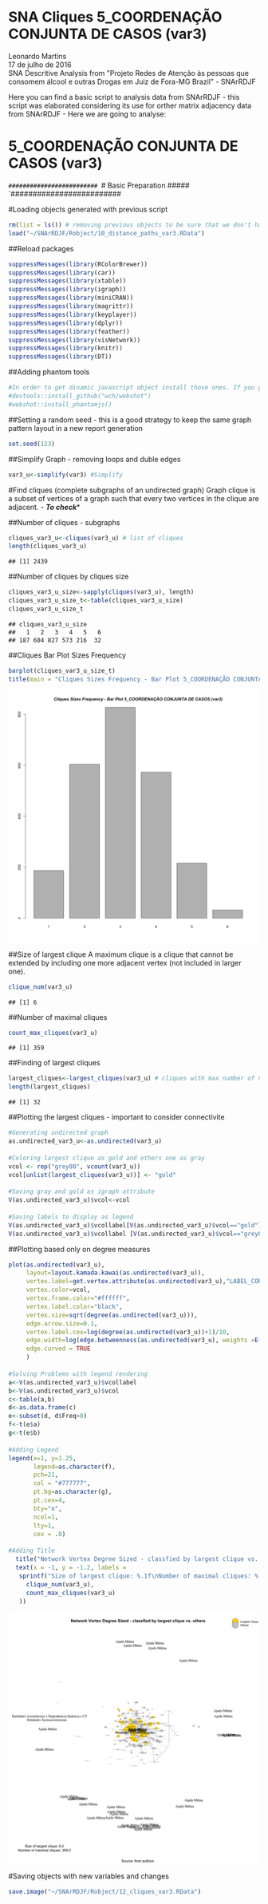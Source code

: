 # SNA Cliques 5_COORDENAÇÃO CONJUNTA DE CASOS (var3)
Leonardo Martins  
17 de julho de 2016  
SNA Descritive Analysis from "Projeto Redes de Atenção às pessoas que consomem álcool e outras Drogas em Juiz de Fora-MG   Brazil"  - SNArRDJF

Here you can find a basic script to analysis data from SNArRDJF - this script was elaborated considering its use for orther matrix adjacency data from SNArRDJF - Here we are going to analyse:

# 5_COORDENAÇÃO CONJUNTA DE CASOS (var3)

`#########################
`# Basic Preparation #####
`#########################

#Loading objects generated with previous script 

```r
rm(list = ls()) # removing previous objects to be sure that we don't have objects conflicts name
load("~/SNArRDJF/Robject/10_distance_paths_var3.RData")
```
##Reload packages

```r
suppressMessages(library(RColorBrewer))
suppressMessages(library(car))
suppressMessages(library(xtable))
suppressMessages(library(igraph))
suppressMessages(library(miniCRAN))
suppressMessages(library(magrittr))
suppressMessages(library(keyplayer))
suppressMessages(library(dplyr))
suppressMessages(library(feather))
suppressMessages(library(visNetwork))
suppressMessages(library(knitr))
suppressMessages(library(DT))
```
##Adding phantom tools

```r
#In order to get dinamic javascript object install those ones. If you get problems installing go to Stackoverflow.com and type your error to discover what to do. In some cases the libraries need to be intalled in outside R libs.
#devtools::install_github("wch/webshot")
#webshot::install_phantomjs()
```
##Setting a random seed - this is a good strategy to keep the same graph pattern layout in a new report generation

```r
set.seed(123)
```

##Simplify Graph - removing loops and duble edges 

```r
var3_u<-simplify(var3) #Simplify
```

#Find cliques (complete subgraphs of an undirected graph)
Graph clique is a subset of vertices of a graph such that every two vertices in the clique are adjacent. - ***To check****

##Number of cliques - subgraphs

```r
cliques_var3_u<-cliques(var3_u) # list of cliques 
length(cliques_var3_u)
```

```
## [1] 2439
```
##Number of cliques by cliques size

```r
cliques_var3_u_size<-sapply(cliques(var3_u), length) 
cliques_var3_u_size_t<-table(cliques_var3_u_size)
cliques_var3_u_size_t
```

```
## cliques_var3_u_size
##   1   2   3   4   5   6 
## 187 604 827 573 216  32
```

##Cliques Bar Plot Sizes Frequency

```r
barplot(cliques_var3_u_size_t)
title(main = "Cliques Sizes Frequency - Bar Plot 5_COORDENAÇÃO CONJUNTA DE CASOS (var3)", font.main = 4)
```

![](5_COORDENAÇÃO_CONJUNTA_DE_CASOS_12cliques_files/figure-html/unnamed-chunk-8-1.png)<!-- -->

##Size of largest clique 
A maximum clique is a clique that cannot be extended by including one more adjacent vertex (not included in larger one). 

```r
clique_num(var3_u)
```

```
## [1] 6
```
##Number of maximal cliques

```r
count_max_cliques(var3_u)
```

```
## [1] 359
```
##Finding of largest cliques

```r
largest_cliques<-largest_cliques(var3_u) # cliques with max number of nodes
length(largest_cliques)
```

```
## [1] 32
```

##Plotting the largest cliques - important to consider connectivite 

```r
#Generating undirected graph
as.undirected_var3_u<-as.undirected(var3_u)

#Coloring largest clique as gold and others one as gray
vcol <- rep("grey80", vcount(var3_u))
vcol[unlist(largest_cliques(var3_u))] <- "gold"

#Saving gray and gold as igraph attribute
V(as.undirected_var3_u)$vcol<-vcol

#Saving labels to display as legend
V(as.undirected_var3_u)$vcollabel[V(as.undirected_var3_u)$vcol=="gold"]<-"Largets Clique"
V(as.undirected_var3_u)$vcollabel [V(as.undirected_var3_u)$vcol=="grey80"]<-"Others"
```

##Plotting based only on degree measures 

```r
plot(as.undirected(var3_u), 
     layout=layout.kamada.kawai(as.undirected(var3_u)), 
     vertex.label=get.vertex.attribute(as.undirected(var3_u),"LABEL_COR"),
     vertex.color=vcol,
     vertex.frame.color="#ffffff",
     vertex.label.color="black",
     vertex.size=sqrt(degree(as.undirected(var3_u))),
     edge.arrow.size=0.1,
     vertex.label.cex=log(degree(as.undirected(var3_u))+1)/10,
     edge.width=log(edge.betweenness(as.undirected(var3_u), weights =E(as.undirected(var3_u))$var3))/50,
     edge.curved = TRUE
     )

#Solving Problems with legend rendering 
a<-V(as.undirected_var3_u)$vcollabel
b<-V(as.undirected_var3_u)$vcol
c<-table(a,b)
d<-as.data.frame(c)
e<-subset(d, d$Freq>0)
f<-t(e$a)
g<-t(e$b)

#Adding Legend
legend(x=1, y=1.25,
       legend=as.character(f),
       pch=21,
       col = "#777777", 
       pt.bg=as.character(g),
       pt.cex=4,
       bty="n", 
       ncol=1,
       lty=1,
       cex = .8)

#Adding Title
  title("Network Vertex Degree Sized - classfied by largest clique vs. others", sub = "Source: from authors ")
  text(x = -1, y = -1.2, labels = 
   sprintf("Size of largest clique: %.1f\nNumber of maximal cliques: %.1f",
     clique_num(var3_u), 
     count_max_cliques(var3_u)
   ))
```

![](5_COORDENAÇÃO_CONJUNTA_DE_CASOS_12cliques_files/figure-html/unnamed-chunk-13-1.png)<!-- -->

#Saving objects with new variables and changes

```r
save.image("~/SNArRDJF/Robject/12_cliques_var3.RData") 
```


